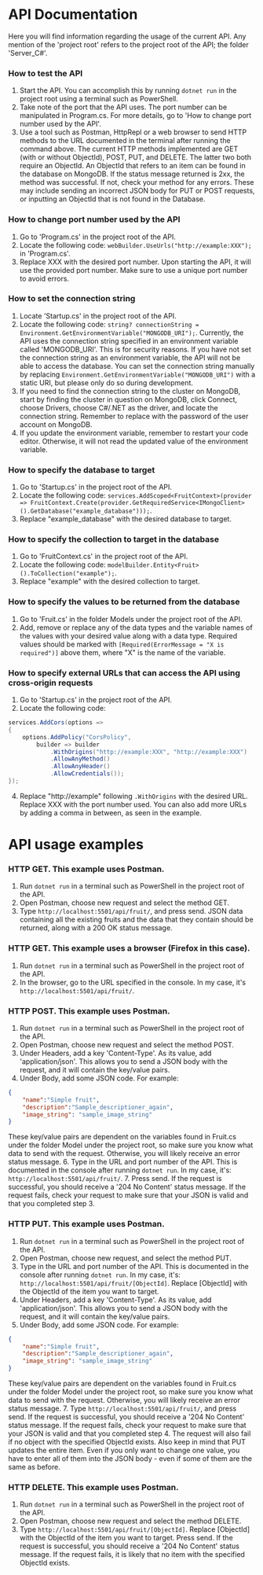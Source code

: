 API Documentation
=====================
Here you will find information regarding the usage of the current API. Any mention of the 'project root' refers to the project root of the API; the folder 'Server_C#'.
### How to test the API
1. Start the API. You can accomplish this by running `dotnet run` in the project root using a terminal such as PowerShell.
2. Take note of the port that the API uses. The port number can be manipulated in Program.cs. For more details, go to 'How to change port number used by the API'.
3. Use a tool such as Postman, HttpRepl or a web browser to send HTTP methods to the URL documented in the terminal after running the command above. The current HTTP methods implemented are GET (with or without ObjectId), POST, PUT, and DELETE. The latter two both require an ObjectId. An ObjectId that refers to an item can be found in the database on MongoDB. If the status message returned is 2xx, the method was successful. If not, check your method for any errors. These may include sending an incorrect JSON body for PUT or POST requests, or inputting an ObjectId that is not found in the Database.

### How to change port number used by the API
1. Go to 'Program.cs' in the project root of the API.
2. Locate the following code: `webBuilder.UseUrls("http://example:XXX");` in 'Program.cs'.
3. Replace XXX with the desired port number. Upon starting the API, it will use the provided port number. Make sure to use a unique port number to avoid errors.

### How to set the connection string
1. Locate 'Startup.cs' in the project root of the API.
2. Locate the following code: `string? connectionString = Environment.GetEnvironmentVariable("MONGODB_URI");`. Currently, the API uses the connection string specified in an environment variable called 'MONGODB_URI'. This is for security reasons. If you have not set the connection string as an environment variable, the API will not be able to access the database. You can set the connection string manually by replacing `Environment.GetEnvironmentVariable("MONGODB_URI")` with a static URI, but please only do so during development.
3. If you need to find the connection string to the cluster on MongoDB, start by finding the cluster in question on MongoDB, click Connect, choose Drivers, choose C#/.NET as the driver, and locate the connection string. Remember to replace <password> with the password of the user account on MongoDB.
4. If you update the environment variable, remember to restart your code editor. Otherwise, it will not read the updated value of the environment variable.

### How to specify the database to target
1. Go to 'Startup.cs' in the project root of the API.
2. Locate the following code: `services.AddScoped<FruitContext>(provider => FruitContext.Create(provider.GetRequiredService<IMongoClient>().GetDatabase("example_database")));`.
3. Replace "example_database" with the desired database to target.

### How to specify the collection to target in the database
1. Go to 'FruitContext.cs' in the project root of the API.
2. Locate the following code: `modelBuilder.Entity<Fruit>().ToCollection("example");`.
3. Replace "example" with the desired collection to target.

### How to specify the values to be returned from the database
1. Go to 'Fruit.cs' in the folder Models under the project root of the API.
2. Add, remove or replace any of the data types and the variable names of the values with your desired value along with a data type. Required values should be marked with `[Required(ErrorMessage = "X is required")]` above them, where "X" is the name of the variable.

### How to specify external URLs that can access the API using cross-origin requests
1. Go to 'Startup.cs' in the project root of the API.
2. Locate the following code:
```csharp
services.AddCors(options => 
{
    options.AddPolicy("CorsPolicy",
        builder => builder
            .WithOrigins("http://example:XXX", "http://example:XXX")
            .AllowAnyMethod()
            .AllowAnyHeader()
            .AllowCredentials());
});
```
4. Replace "http://example" following `.WithOrigins` with the desired URL. Replace XXX with the port number used. You can also add more URLs by adding a comma in between, as seen in the example. 

API usage examples
=====================

### HTTP GET. This example uses Postman.
1. Run `dotnet run` in a terminal such as PowerShell in the project root of the API.
2. Open Postman, choose new request and select the method GET.
3. Type `http://localhost:5501/api/fruit/`, and press send. JSON data containing all the existing fruits and the data that they contain should be returned, along with a 200 OK status message.

### HTTP GET. This example uses a browser (Firefox in this case).
1. Run `dotnet run` in a terminal such as PowerShell in the project root of the API.
2. In the browser, go to the URL specified in the console. In my case, it's `http://localhost:5501/api/fruit/`.

### HTTP POST. This example uses Postman. 
1. Run `dotnet run` in a terminal such as PowerShell in the project root of the API.
2. Open Postman, choose new request and select the method POST.
3. Under Headers, add a key 'Content-Type'. As its value, add 'application/json'. This allows you to send a JSON body with the request, and it will contain the key/value pairs.
4. Under Body, add some JSON code. For example:
```json
{
    "name":"Simple fruit",
    "description":"Sample_descriptioner_again",
    "image_string": "sample_image_string"
}
```
These key/value pairs are dependent on the variables found in Fruit.cs under the folder Model under the project root, so make sure you know what data to send with the request. Otherwise, you will likely receive an error status message.
6. Type in the URL and port number of the API. This is documented in the console after running `dotnet run`. In my case, it's: `http://localhost:5501/api/fruit/`.
7. Press send. If the request is successful, you should receive a '204 No Content' status message. If the request fails, check your request to make sure that your JSON is valid and that you completed step 3.

### HTTP PUT. This example uses Postman.
1. Run `dotnet run` in a terminal such as PowerShell in the project root of the API.
2. Open Postman, choose new request, and select the method PUT.
3. Type in the URL and port number of the API. This is documented in the console after running `dotnet run`. In my case, it's: `http://localhost:5501/api/fruit/[ObjectId]`. Replace [ObjectId] with the ObjectId of the item you want to target.
4. Under Headers, add a key 'Content-Type'. As its value, add 'application/json'. This allows you to send a JSON body with the request, and it will contain the key/value pairs.
5. Under Body, add some JSON code. For example:
```json
{
    "name":"Simple fruit",
    "description":"Sample_descriptioner_again",
    "image_string": "sample_image_string"
}
```
These key/value pairs are dependent on the variables found in Fruit.cs under the folder Model under the project root, so make sure you know what data to send with the request. Otherwise, you will likely receive an error status message.
7. Type `http://localhost:5501/api/fruit/`, and press send. If the request is successful, you should receive a '204 No Content' status message. If the request fails, check your request to make sure that your JSON is valid and that you completed step 4. The request will also fail if no object with the specified ObjectId exists. Also keep in mind that PUT updates the entire item. Even if you only want to change one value, you have to enter all of them into the JSON body - even if some of them are the same as before.

### HTTP DELETE. This example uses Postman.
1. Run `dotnet run` in a terminal such as PowerShell in the project root of the API.
2. Open Postman, choose new request and select the method DELETE.
3. Type `http://localhost:5501/api/fruit/[ObjectId]`. Replace [ObjectId] with the ObjectId of the item you want to target. Press send. If the request is successful, you should receive a '204 No Content' status message. If the request fails, it is likely that no item with the specified ObjectId exists.
